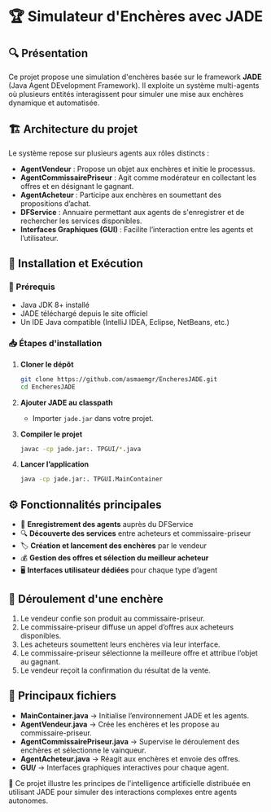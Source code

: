 # 🏆 Simulateur d'Enchères avec JADE

## 🔍 Présentation

Ce projet propose une simulation d'enchères basée sur le framework **JADE** (Java Agent DEvelopment Framework). Il exploite un système multi-agents où plusieurs entités interagissent pour simuler une mise aux enchères dynamique et automatisée.

## 🏗️ Architecture du projet

Le système repose sur plusieurs agents aux rôles distincts :

- **AgentVendeur** : Propose un objet aux enchères et initie le processus.
- **AgentCommissairePriseur** : Agit comme modérateur en collectant les offres et en désignant le gagnant.
- **AgentAcheteur** : Participe aux enchères en soumettant des propositions d’achat.
- **DFService** : Annuaire permettant aux agents de s'enregistrer et de rechercher les services disponibles.
- **Interfaces Graphiques (GUI)** : Facilite l’interaction entre les agents et l’utilisateur.

## 🚀 Installation et Exécution

### 📌 Prérequis

- Java JDK 8+ installé
- JADE téléchargé depuis le site officiel
- Un IDE Java compatible (IntelliJ IDEA, Eclipse, NetBeans, etc.)

### 📥 Étapes d'installation

1. **Cloner le dépôt**
   ```bash
   git clone https://github.com/asmaemgr/EncheresJADE.git
   cd EncheresJADE
   ```
2. **Ajouter JADE au classpath**
   - Importer `jade.jar` dans votre projet.

3. **Compiler le projet**
   ```bash
   javac -cp jade.jar:. TPGUI/*.java
   ```

4. **Lancer l’application**
   ```bash
   java -cp jade.jar:. TPGUI.MainContainer
   ```

## ⚙️ Fonctionnalités principales

- 📌 **Enregistrement des agents** auprès du DFService
- 🔍 **Découverte des services** entre acheteurs et commissaire-priseur
- 🏷️ **Création et lancement des enchères** par le vendeur
- 💰 **Gestion des offres et sélection du meilleur acheteur**
- 🖥️ **Interfaces utilisateur dédiées** pour chaque type d’agent

## 🔄 Déroulement d'une enchère

1. Le vendeur confie son produit au commissaire-priseur.
2. Le commissaire-priseur diffuse un appel d’offres aux acheteurs disponibles.
3. Les acheteurs soumettent leurs enchères via leur interface.
4. Le commissaire-priseur sélectionne la meilleure offre et attribue l’objet au gagnant.
5. Le vendeur reçoit la confirmation du résultat de la vente.

## 📂 Principaux fichiers

- **MainContainer.java** → Initialise l’environnement JADE et les agents.
- **AgentVendeur.java** → Crée les enchères et les propose au commissaire-priseur.
- **AgentCommissairePriseur.java** → Supervise le déroulement des enchères et sélectionne le vainqueur.
- **AgentAcheteur.java** → Réagit aux enchères et envoie des offres.
- **GUI/** → Interfaces graphiques interactives pour chaque agent.

🎯 Ce projet illustre les principes de l'intelligence artificielle distribuée en utilisant JADE pour simuler des interactions complexes entre agents autonomes.

